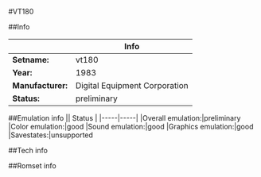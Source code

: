 #VT180

##Info

||Info|
|-----|-----|
|**Setname:**|vt180
|**Year:**|1983
|**Manufacturer:**|Digital Equipment Corporation
|**Status:**|preliminary

##Emulation info
|| Status |
|-----|-----|
|Overall emulation:|preliminary
|Color emulation:|good
|Sound emulation:|good
|Graphics emulation:|good
|Savestates:|unsupported

##Tech info

##Romset info

<!--- START OF EDITED COMMENT DO NOT TOUCH TEXT ABOVE-->
